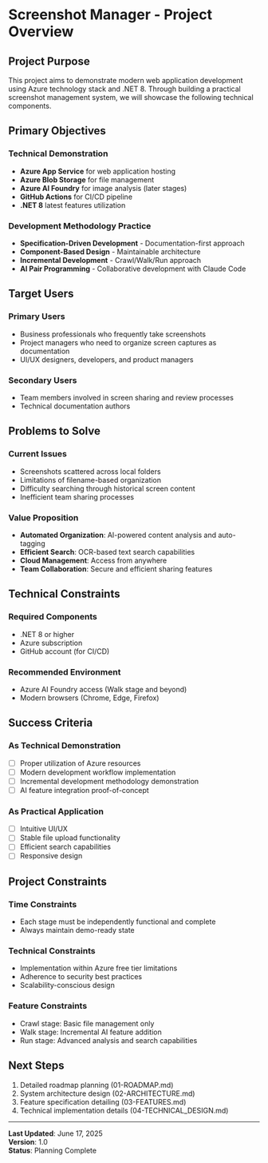 # Screenshot Manager - Project Overview

## Project Purpose

This project aims to demonstrate modern web application development using Azure technology stack and .NET 8. Through building a practical screenshot management system, we will showcase the following technical components.

## Primary Objectives

### Technical Demonstration
- **Azure App Service** for web application hosting
- **Azure Blob Storage** for file management
- **Azure AI Foundry** for image analysis (later stages)
- **GitHub Actions** for CI/CD pipeline
- **.NET 8** latest features utilization

### Development Methodology Practice
- **Specification-Driven Development** - Documentation-first approach
- **Component-Based Design** - Maintainable architecture
- **Incremental Development** - Crawl/Walk/Run approach
- **AI Pair Programming** - Collaborative development with Claude Code

## Target Users

### Primary Users
- Business professionals who frequently take screenshots
- Project managers who need to organize screen captures as documentation
- UI/UX designers, developers, and product managers

### Secondary Users
- Team members involved in screen sharing and review processes
- Technical documentation authors

## Problems to Solve

### Current Issues
- Screenshots scattered across local folders
- Limitations of filename-based organization
- Difficulty searching through historical screen content
- Inefficient team sharing processes

### Value Proposition
- **Automated Organization**: AI-powered content analysis and auto-tagging
- **Efficient Search**: OCR-based text search capabilities
- **Cloud Management**: Access from anywhere
- **Team Collaboration**: Secure and efficient sharing features

## Technical Constraints

### Required Components
- .NET 8 or higher
- Azure subscription
- GitHub account (for CI/CD)

### Recommended Environment
- Azure AI Foundry access (Walk stage and beyond)
- Modern browsers (Chrome, Edge, Firefox)

## Success Criteria

### As Technical Demonstration
- [ ] Proper utilization of Azure resources
- [ ] Modern development workflow implementation
- [ ] Incremental development methodology demonstration
- [ ] AI feature integration proof-of-concept

### As Practical Application
- [ ] Intuitive UI/UX
- [ ] Stable file upload functionality
- [ ] Efficient search capabilities
- [ ] Responsive design

## Project Constraints

### Time Constraints
- Each stage must be independently functional and complete
- Always maintain demo-ready state

### Technical Constraints
- Implementation within Azure free tier limitations
- Adherence to security best practices
- Scalability-conscious design

### Feature Constraints
- Crawl stage: Basic file management only
- Walk stage: Incremental AI feature addition
- Run stage: Advanced analysis and search capabilities

## Next Steps

1. Detailed roadmap planning (01-ROADMAP.md)
2. System architecture design (02-ARCHITECTURE.md)
3. Feature specification detailing (03-FEATURES.md)
4. Technical implementation details (04-TECHNICAL_DESIGN.md)

---

**Last Updated**: June 17, 2025  
**Version**: 1.0  
**Status**: Planning Complete
